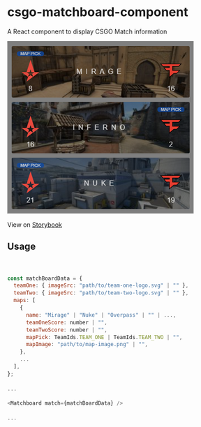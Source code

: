 # csgo-matchboard-component

A React component to display CSGO Match information

![3 Map Component](./src/assets/preview.png)

View on [Storybook](http://csgo-matchboard-component-storybook.s3-website.eu-west-2.amazonaws.com/)

## Usage

```js


const matchBoardData = {
  teamOne: { imageSrc: "path/to/team-one-logo.svg" | "" },
  teamTwo: { imageSrc: "path/to/team-two-logo.svg" | "" },
  maps: [
    {
      name: "Mirage" | "Nuke" | "Overpass" | "" | ...,
      teamOneScore: number | "",
      teamTwoScore: number | "",
      mapPick: TeamIds.TEAM_ONE | TeamIds.TEAM_TWO | "",
      mapImage: "path/to/map-image.png" | "",
    },
    ...
  ],
};

...

<Matchboard match={matchBoardData} />

...

```
